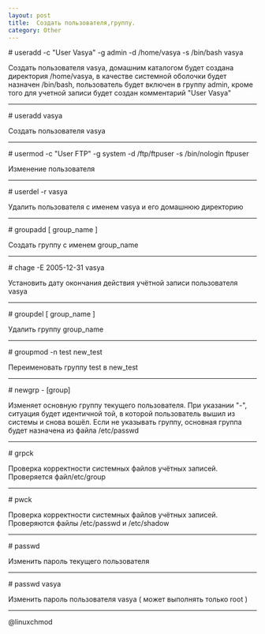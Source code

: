 ```yaml
---
layout: post
title:  Создать пользователя,группу.
category: Other
---
```


\# useradd -c "User Vasya" -g admin -d /home/vasya -s /bin/bash vasya

Создать пользователя vasya, домашним каталогом будет создана директория /home/vasya, в качестве системной оболочки будет назначен /bin/bash, пользователь будет включен в группу admin, кроме того для учетной записи будет создан комментарий "User Vasya"

---

\# useradd vasya

Создать пользователя vasya

---

\# usermod -c "User FTP" -g system -d /ftp/ftpuser -s /bin/nologin ftpuser

Изменение пользователя

---

\# userdel -r vasya

Удалить пользователя с именем vasya и его домашнюю директорию

---

\# groupadd [ group_name ]

Создать группу с именем group_name

---

\# chage -E 2005-12-31 vasya

Установить дату окончания действия учётной записи пользователя vasya

---

\# groupdel [ group_name ]

Удалить группу group_name

---

\# groupmod -n test new_test

Переименовать группу test в new_test

---

\# newgrp - [group]

Изменяет основную группу текущего пользователя. При указании "-", ситуация будет идентичной той, в которой пользователь вышил из системы и снова вошёл. Если не указывать группу, основная группа будет назначена из файла /etc/passwd

---

\# grpck

Проверка корректности системных файлов учётных записей. Проверяется файл/etc/group

---

\# pwck

Проверка корректности системных файлов учётных записей. Проверяются файлы /etc/passwd и /etc/shadow

---

\# passwd

Изменить пароль текущего пользователя

---

\# passwd vasya

Изменить пароль пользователя vasya ( может выполнять только root )

---

@linuxchmod
